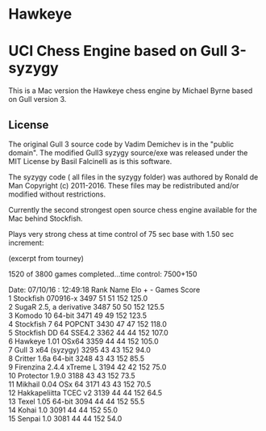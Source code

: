 # Hawkeye
UCI Chess Engine based on Gull 3-syzygy
=====================

This is a Mac version the Hawkeye chess engine by Michael Byrne based on 
Gull version 3.

License
-------

The original Gull 3 source code by Vadim Demichev is in the "public domain".  The modified Gull3 syzygy source/exe was
released under the MIT License by Basil Falcinelli as is this software.


The syzygy code ( all files in the syzygy folder) was authored  by Ronald de Man Copyright (c) 2011-2016.
These files may be redistributed and/or modified without restrictions.

Currently the second strongest open source chess engine available for the Mac behind Stockfish.

Plays very strong chess at time control of  75 sec base with 1.50 sec increment:

(excerpt from tourney)

1520 of 3800 games completed...time control: 7500+150

Date: 07/10/16 : 12:49:18
Rank Name                       Elo    +    - Games   Score    
   1 Stockfish 070916-x        3497   51   51   152   125.0   
   2 SugaR 2.5, a derivative   3487   50   50   152   125.5   
   3 Komodo 10 64-bit          3471   49   49   152   123.5   
   4 Stockfish 7 64 POPCNT     3430   47   47   152   118.0   
   5 Stockfish DD 64 SSE4.2    3362   44   44   152   107.0   
   6 Hawkeye 1.01 OSx64        3359   44   44   152   105.0   
   7 Gull 3 x64 (syzygy)       3295   43   43   152    94.0   
   8 Critter 1.6a 64-bit       3248   43   43   152    85.5   
   9 Firenzina 2.4.4 xTreme L  3194   42   42   152    75.0   
  10 Protector 1.9.0           3188   43   43   152    73.5   
  11 Mikhail 0.04 OSx 64       3171   43   43   152    70.5   
  12 Hakkapeliitta TCEC v2     3139   44   44   152    64.5   
  13 Texel 1.05 64-bit         3094   44   44   152    55.5   
  14 Kohai 1.0                 3091   44   44   152    55.0   
  15 Senpai 1.0                3081   44   44   152    54.0
